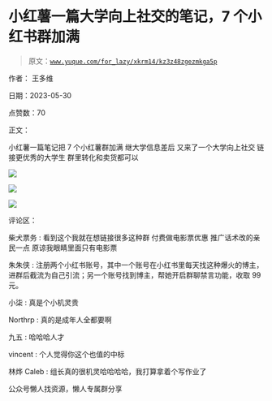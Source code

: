 # 小红薯一篇大学向上社交的笔记，7 个小红书群加满

> 原文：[`www.yuque.com/for_lazy/xkrm14/kz3z48zgezmkga5p`](https://www.yuque.com/for_lazy/xkrm14/kz3z48zgezmkga5p)

作者： 王多维

日期：2023-05-30

点赞数：70

正文：

小红薯一篇笔记把 7 个小红薯群加满 继大学信息差后 又来了一个大学向上社交 链接更优秀的大学生 群里转化和卖货都可以

![](img/f886cdaf3e56f3ba2872c4a1017934a0.png)

![](img/f770f832c82fa9d26683814f46923ca1.png)

![](img/df25111ea07ac58351ddda16f10ad06b.png)

评论区：

柴犬票务 : 看到这个我就在想链接很多这种群 付费做电影票优惠 推广话术改的亲民一点 原谅我眼睛里面只有电影票

朱朱侠 : 注册两个小红书账号，其中一个账号在小红书里每天找这种爆火的博主，进群后截流为自己引流；另一个账号找到博主，帮她开启群聊禁言功能，收取 99 元。

小柒 : 真是个小机灵贵

Northrp : 真的是成年人全都要啊

九五 : 哈哈哈人才

vincent : 个人觉得你这个也值的中标

林烨 Caleb : 组长真的很机灵哈哈哈哈，我打算拿着个写作业了

公众号懒人找资源，懒人专属群分享

